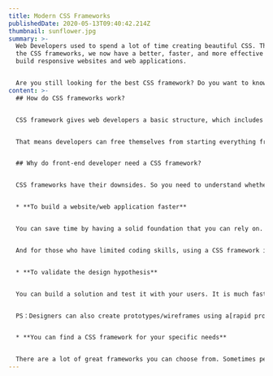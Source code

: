 ```yaml
---
title: Modern CSS Frameworks
publishedDate: 2020-05-13T09:40:42.214Z
thumbnail: sunflower.jpg
summary: >-
  Web Developers used to spend a lot of time creating beautiful CSS. Thanks to
  the CSS frameworks, we now have a better, faster, and more effective way to
  build responsive websites and web applications.


  Are you still looking for the best CSS framework? Do you want to know which framework you should try? In this article, we have 15 best CSS frameworks in 2020 for your inspiration.
content: >-
  ## How do CSS frameworks work?


  CSS framework gives web developers a basic structure, which includes grid, interactive UI patterns, web typography, tooltips, buttons, form elements, icons. This structure helps web developers to start quickly and efficiently when they are designing a website or web applications.


  That means developers can free themselves from starting everything from scratch. CSS framework will create a solid foundation for them. Besides, developers can also reuse code in all projects they work on.


  ## Why do front-end developer need a CSS framework?


  CSS frameworks have their downsides. So you need to understand whether you need one or not. Here are a few strong arguments for using the frameworks:


  * **To build a website/web application faster**


  You can save time by having a solid foundation that you can rely on. CSS frameworks give web developers something that they can use and customize (if required).


  And for those who have limited coding skills, using a CSS framework is the only way to create a solid product.


  * **To validate the design hypothesis**


  You can build a solution and test it with your users. It is much faster and easier to create a prototype or wireframe with a framework rather than do it from scratch.


  PS：Designers can also create prototypes/wireframes using a[rapid prototyping tool](https://www.mockplus.com/mockplus-rp).


  * **You can find a CSS framework for your specific needs**


  There are a lot of great frameworks you can choose from. Sometimes people give up using a CSS framework because they couldn't find a suitable option. If you struggle to find a framework for your specific needs, then you should check our list of 15 CSS frameworks.
---
```


